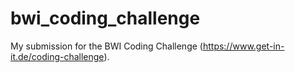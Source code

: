 # bwi_coding_challenge
My submission for the BWI Coding Challenge (https://www.get-in-it.de/coding-challenge).
